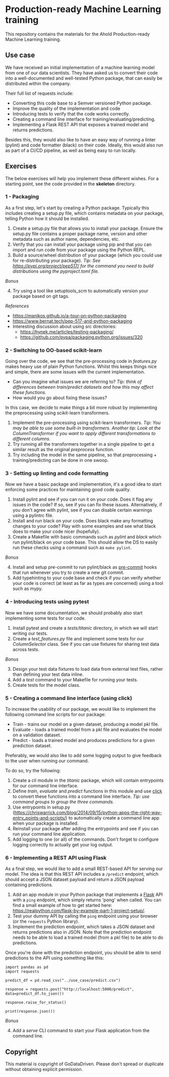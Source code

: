 # Production-ready Machine Learning training

This repository contains the materials for the Ahold Production-ready Machine Learning training.

## Use case

We have received an initial implementation of a machine learning model from one of our data scientists. They have asked us to convert their code into a well-documented and well-tested Python package, that can easily be distributed within the company.

Their full list of requests include:

* Converting this code base to a Semver versioned Python package.
* Improve the quality of the implementation and code
* Introducing tests to verify that the code works correctly.
* Creating a command line interface for training/evaluating/predicting.
* Implementing a Flask REST API that exposes a trained model and returns predictions.

Besides this, they would also like to have an easy way of running a linter (pylint) and code formatter (black) on their code. Ideally, this would also run as part of a CI/CD pipeline, as well as being easy to run locally.

## Exercises

The below exercises will help you implement these different wishes. For a starting point, see the code provided in the **skeleton** directory.

### 1 - Packaging

As a first step, let's start by creating a Python package. Typically this includes creating a setup.py file, which contains metadata on your package, telling Python how it should be installed.

1. Create a setup.py file that allows you to install your package. Ensure the setup.py file contains a proper package name, version and other metadata such as author name, dependencies, etc.
2. Verify that you can install your package using pip and that you can import and run code from your package using the Python REPL.
3. Build a source/wheel distribution of your package (which you could use for re-distributing your package). *Tip: See https://pypi.org/project/pep517/ for the command you need to build distributions using the pyproject.toml file.*

*Bonus*

4. Try using a tool like setuptools_scm to automatically version your package based on git tags.

*References*
* https://manikos.github.io/a-tour-on-python-packaging
* https://www.bernat.tech/pep-517-and-python-packaging
* Interesting discussion about using src directories:
    * https://hynek.me/articles/testing-packaging/
    * https://github.com/pypa/packaging.python.org/issues/320

### 2 - Switching to OO-based scikit-learn

Going over the code, we see that the pre-processing code in *features.py* makes heavy use of plain Python functions. Whilst this keeps things nice and simple, there are some issues with the current implementation.

* Can you imagine what issues we are referring to? *Tip: think of differences between train/predict datasets and how this may affect these functions.*
* How would you go about fixing these issues?

In this case, we decide to make things a bit more robust by implementing the preprocessing using scikit-learn transformers.

1. Implement the pre-processing using scikit-learn transformers. *Tip: You may be able to use some built-in transformers. Another tip: Look at the ColumnTransformer if you want to apply different transformations to different columns.*
2. Try running all the transformers together in a single pipeline to get a similar result as the original *preprocess* function.
3. Try including the model in the same pipeline, so that preprocessing + training/predicting can be done in one swoop.

### 3 - Setting up linting and code formatting

Now we have a basic package and implementation, it's a good idea to start enforcing some practices for maintaining good code quality.

1. Install pylint and see if you can run it on your code. Does it flag any issues in the code? If so, see if you can fix these issues. Alternatively, if you don't agree with pylint, see if you can disable certain warnings using a pylintrc file.
2. Install and run black on your code. Does black make any formatting changes to your code? Play with some examples and see what black does to make your code nicer (hopefully).
3. Create a Makefile with basic commands such as *pylint* and *black* which run pylint/black on your code base. This should allow the DS to easily run these checks using a command such as `make pylint`.

*Bonus*

4. Install and setup pre-commit to run pylint/black as [pre-commit](https://pre-commit.com/) hooks that run whenever you try to create a new git commit.
5. Add typehinting to your code base and check if you can verify whether your code is correct (at least as far as types are concerned) using a tool such as mypy.

### 4 - Introducing tests using pytest

Now we have some documentation, we should probably also start implementing some tests for our code.

1. Install pytest and create a *tests/titanic* directory, in which we will start writing our tests.
2. Create a *test_features.py* file and implement some tests for our *ColumnSelector* class. See if you can use fixtures for sharing test data across tests.

*Bonus*

3. Design your test data fixtures to load data from external test files, rather than defining your test data inline.
4. Add a *test* command to your Makefile for running your tests.
5. Create tests for the model class.

### 5 - Creating a command line interface (using click)

To increase the usability of our package, we would like to implement the following command line scripts for our package:

* Train - trains our model on a given dataset, producing a model pkl file.
* Evaluate - loads a trained model from a pkl file and evaluates the model on a validation dataset.
* Predict - loads a trained model and produces predictions for a given prediction dataset.

Preferably, we would also like to add some logging output to give feedback to the user when running our command.

To do so, try the following:

1. Create a *cli* module in the *titanic* package, which will contain entrypoints for our command line interface.
2. Define *train*, *evaluate* and *predict* functions in this module and use [click](https://click.palletsprojects.com/en/7.x/) to convert these functions into a command line interface. *Tip: use command groups to group the three commands.*
3. Use entrypoints in setup.py (https://chriswarrick.com/blog/2014/09/15/python-apps-the-right-way-entry_points-and-scripts/) to automatically create a command line app when your package is installed.
4. Reinstall your package after adding the entrypoints and see if you can run your command line application.
5. Add logging to one (or all) of the commands. Don't forget to configure logging correctly to actually get your log output.

### 6 - Implementing a REST API using Flask

As a final step, we would like to add a small REST-based API for serving our model. The idea is that this REST API includes a `/predict` endpoint, which should accept a JSON dataset payload and return a JSON payload containing predictions.

1. Add an app module in your Python package that implements a [Flask](https://flask.palletsprojects.com/en/1.1.x/) API with a `ping` endpoint, which simply returns 'pong' when called. You can find a small example of how to get started here: https://realpython.com/flask-by-example-part-1-project-setup/.
2. Test your dummy API by calling the `ping` endpoint using your browser (or the `requests` Python library).
3. Implement the prediction endpoint, which takes a JSON dataset and returns predictions also in JSON. Note that the prediction endpoint needs to be able to load a trained model (from a pkl file) to be able to do predictions.

Once you're done with the prediction endpoint, you should be able to send predictions to the API using something like this:

```
import pandas as pd
import requests

predict_df = pd.read_csv("../use_case/predict.csv")

response = requests.post("http://localhost:5000/predict", data=predict_df.to_json())

response.raise_for_status()

print(response.json())
```

*Bonus*

4. Add a *serve* CLI command to start your Flask application from the command line.

## Copyright

This material is copyright of GoDataDriven. Please don't spread or duplicate without obtaining explicit permission.
